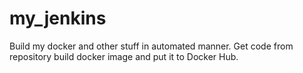 # my_jenkins
Build my docker and other stuff in automated manner.
Get code from repository build docker image and put it to Docker Hub.

